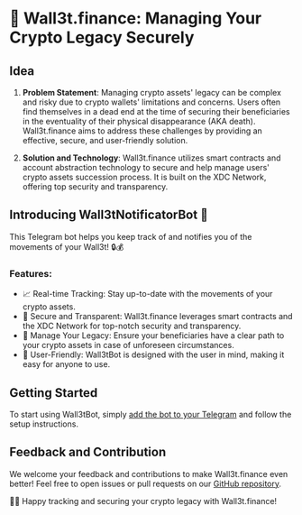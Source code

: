 # 🚀 Wall3t.finance: Managing Your Crypto Legacy Securely

## Idea
1. **Problem Statement**:
   Managing crypto assets' legacy can be complex and risky due to crypto wallets' limitations and concerns. Users often find themselves in a dead end at the time of securing their beneficiaries in the eventuality of their physical disappearance (AKA death). Wall3t.finance aims to address these challenges by providing an effective, secure, and user-friendly solution.

2. **Solution and Technology**:
   Wall3t.finance utilizes smart contracts and account abstraction technology to secure and help manage users' crypto assets succession process. It is built on the XDC Network, offering top security and transparency.

## Introducing Wall3tNotificatorBot 🤖
This Telegram bot helps you keep track of and notifies you of the movements of your Wall3t! 🔒💰

### Features:
- 📈 Real-time Tracking: Stay up-to-date with the movements of your crypto assets.
- 🔐 Secure and Transparent: Wall3t.finance leverages smart contracts and the XDC Network for top-notch security and transparency.
- 💼 Manage Your Legacy: Ensure your beneficiaries have a clear path to your crypto assets in case of unforeseen circumstances.
- 📣 User-Friendly: Wall3tBot is designed with the user in mind, making it easy for anyone to use.

## Getting Started
To start using Wall3tBot, simply [add the bot to your Telegram](t.me/Wall3tNotificatorBot) and follow the setup instructions.

## Feedback and Contribution
We welcome your feedback and contributions to make Wall3t.finance even better! Feel free to open issues or pull requests on our [GitHub repository](https://github.com/wall3t-finance/Wall3tNotificatorBot.git).

👨‍💻 Happy tracking and securing your crypto legacy with Wall3t.finance!
